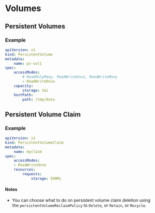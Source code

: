 # Volumes

## Persistent Volumes

### Example

```yaml
apiVersion: v1
kind: PersistentVolume
metadata:
    name: pv-vol1
spec:
    accessModes:
        # ReadOnlyMany, ReadWriteOnce, ReadWriteMany
        - ReadWriteOnce
    capacity:
        storage: 1Gi
    hostPath:
        path: /tmp/data
```

## Persistent Volume Claim

### Example

```yaml
apiVersion: v1
kind: PersistentVolumeClaim
metadata:
    name: myclaim
spec:
    accessModes:
    - ReadWriteOnce
    resources:
        requests:
            storage: 500Mi
```

#### Notes

* You can choose what to do on persistent volume claim deletion using the `persistentVolumeReclaimPolicy` to `Delete`, or `Retain`, or `Recycle`.
